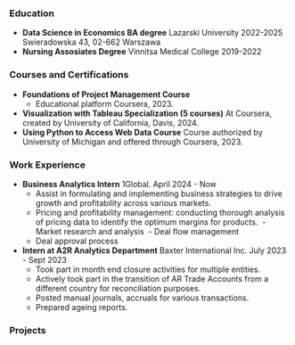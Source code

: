 ### Education
- **Data Science in Economics BA degree**
  Lazarski University 2022-2025
  Swieradowska 43, 02-662 Warszawa
- **Nursing Assosiates Degree**
  Vinnitsa Medical College 2019-2022
  
### Courses and Certifications
- **Foundations of Project Management Course**
  - Educational platform Coursera, 2023.
- **Visualization with Tableau Specialization (5 courses)**
  At Coursera, created by University of California, Davis, 2024.
- **Using Python to Access Web Data Course**
  Course authorized by University of Michigan and offered through Coursera, 2023.
  
### Work Experience 
- **Business Analytics Intern**
  1Global. April 2024 - Now
    - Assist in formulating and implementing business strategies to drive growth and profitability across various markets.
    - Pricing and profitability management: conducting thorough analysis of pricing data to identify the optimum margins for products.
﻿    ﻿- Market research and analysis
﻿﻿    - Deal flow management
    - Deal approval process 
- **Intern at A2R Analytics Department**
  Baxter International Inc. July 2023 - Sept 2023
    - Took part in month end closure activities for multiple entities.
    - Actively took part in the transition of AR Trade Accounts from a different country for reconciliation purposes.
    - Posted manual journals, accruals for various transactions.
    - Prepared ageing reports.
 
### Projects

